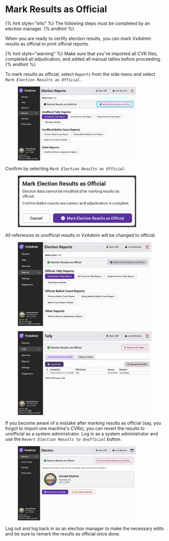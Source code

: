 # Mark Results as Official

{% hint style="info" %}
The following steps must be completed by an election manager.
{% endhint %}

When you are ready to certify election results, you can mark VxAdmin results as official to print official reports.&#x20;

{% hint style="warning" %}
Make sure that you've imported all CVR files, completed all adjudication, and added all manual tallies before proceeding.
{% endhint %}

To mark results as official, select _`Reports`_ from the side menu and select _`Mark Election Results as Official`._

<figure><img src="../.gitbook/assets/reports-screen-unofficial-mark-highlight.jpg" alt="" width="375"><figcaption></figcaption></figure>

&#x20;Confirm by selecting _`Mark Election Results as Official`._

<figure><img src="../.gitbook/assets/mark-as-official-modal-cropped.jpg" alt="" width="375"><figcaption></figcaption></figure>

All references to unofficial results in VxAdmin will be changed to official.&#x20;

<div><figure><img src="../.gitbook/assets/reports-screen-official.png" alt=""><figcaption></figcaption></figure> <figure><img src="../.gitbook/assets/tally-screen-official.png" alt=""><figcaption></figcaption></figure></div>

If you become aware of a mistake after marking results as official (say, you forgot to import one machine's CVRs), you can revert the results to unofficial as a system administrator. Log in as a system administrator and use the _`Revert Election Results to Unofficial`_ button.

<figure><img src="../.gitbook/assets/tally-screen-official-system-administrator.png" alt="" width="375"><figcaption></figcaption></figure>

Log out and log back in as an election manager to make the necessary edits and be sure to remark the results as official once done.
